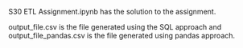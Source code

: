 S30 ETL Assignment.ipynb has the solution to the assignment.

output_file.csv is the file generated using the SQL approach and output_file_pandas.csv is the file generated using pandas approach.

